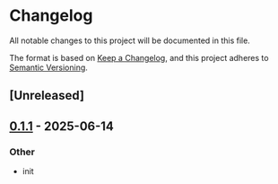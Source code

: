 # Changelog

All notable changes to this project will be documented in this file.

The format is based on [Keep a Changelog](https://keepachangelog.com/en/1.0.0/),
and this project adheres to [Semantic Versioning](https://semver.org/spec/v2.0.0.html).

## [Unreleased]

## [0.1.1](https://github.com/rcore-os/pie-boot/compare/pie-boot-macros-v0.1.0...pie-boot-macros-v0.1.1) - 2025-06-14

### Other

- init
